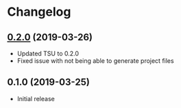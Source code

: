 # Changelog

## [0.2.0](https://github.com/mihe/tsu-examples/compare/v0.1.0...v0.2.0) (2019-03-26)

- Updated TSU to 0.2.0
- Fixed issue with not being able to generate project files

## 0.1.0 (2019-03-25)

- Initial release
